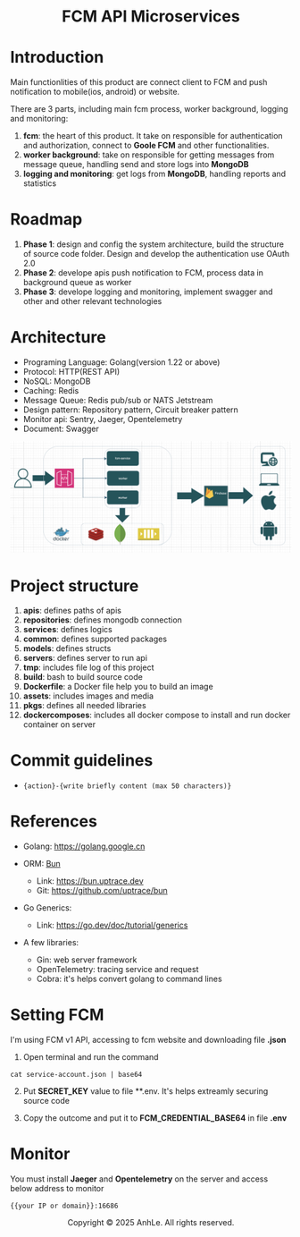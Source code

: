 <div align="center">
<h1>FCM API Microservices</h1>
</div>

# Introduction
Main functionlities of this product are connect client to FCM and push notification to mobile(ios, android) or website.

There are 3 parts, including main fcm process, worker background, logging and monitoring:

1. **fcm**: the heart of this product. It take on responsible for authentication and authorization, connect to **Goole FCM** and other functionalities.
2. **worker background**: take on responsible for getting messages from message queue, handling send and store logs into **MongoDB**
3. **logging and monitoring**: get logs from **MongoDB**, handling reports and statistics

# Roadmap
1. **Phase 1**: design and config the system architecture, build the structure of source code folder.
Design and develop the authentication use OAuth 2.0
2. **Phase 2**: develope apis push notification to FCM, process data in background queue as worker
3. **Phase 3**: develope logging and monitoring, implement swagger and other and other relevant technologies

# Architecture
- Programing Language: Golang(version 1.22 or above)
- Protocol: HTTP(REST API)
- NoSQL: MongoDB
- Caching: Redis
- Message Queue: Redis pub/sub or NATS Jetstream
- Design pattern: Repository pattern, Circuit breaker pattern
- Monitor api: Sentry, Jaeger, Opentelemetry
- Document: Swagger

![Project Architecture](/assets/images/architecture.png)

# Project structure
1. **apis**: defines paths of apis
2. **repositories**: defines mongodb connection
3. **services**: defines logics
4. **common**: defines supported packages
5. **models**: defines structs
6. **servers**: defines server to run api
7. **tmp**: includes file log of this project
8. **build**: bash to build source code
9. **Dockerfile**: a Docker file help you to build an image
10. **assets**: includes images and media
11. **pkgs**: defines all needed libraries
12. **dockercomposes**: includes all docker compose to install and run docker container on server

# Commit guidelines
- `{action}-{write briefly content (max 50 characters)}`

# References
- Golang: https://golang.google.cn

- ORM: [Bun](https://bun.uptrace.dev/)
    - Link: https://bun.uptrace.dev
    - Git: https://github.com/uptrace/bun

- Go Generics:
    - Link: https://go.dev/doc/tutorial/generics

- A few libraries:
    - Gin: web server framework
    - OpenTelemetry: tracing service and request
    - Cobra: it's helps convert golang to command lines

# Setting FCM
I'm using FCM v1 API, accessing to fcm website and downloading file **<name>.json**
1. Open terminal and run the command
```
cat service-account.json | base64
```

2. Put **SECRET_KEY** value to file **.env. It's helps extreamly securing source code

3. Copy the outcome and put it to **FCM_CREDENTIAL_BASE64** in file **.env**

# Monitor
You must install **Jaeger** and **Opentelemetry** on the server and access below address to monitor
```
{{your IP or domain}}:16686
```


<div align="center">
Copyright © 2025 AnhLe. All rights reserved.
</div>